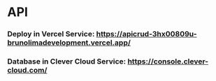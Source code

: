 # API 

### Deploy in Vercel Service: https://apicrud-3hx00809u-brunolimadevelopment.vercel.app/

### Database in Clever Cloud Service: https://console.clever-cloud.com/